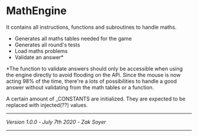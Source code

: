 # MathEngine

It contains all instructions, functions and subroutines to handle maths.

* Generates all maths tables needed for the game
* Generates all round's tests
* Load maths problems
* Validate an answer\*

\*The function to validate answers should only be accessible when using the engine directly to avoid flooding on the APi.  Since the mouse is now acting 98% of the time, there're a lots of possibilities to handle a good answer without validating from the math tables or a function.

A certain amount of _CONSTANTS are initialized.  They are expected to be replaced with injected(??) values.

***
*Version 1.0.0 -*
*July 7th 2020 -*
*Zak Soyer*
***
